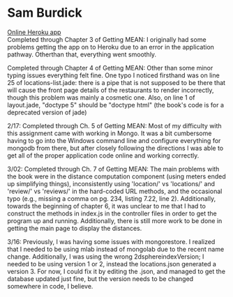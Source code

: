 # Sam Burdick

[Online Heroku app](https://stormy-everglades-97873.herokuapp.com/)  
Completed through Chapter 3 of Getting MEAN: I originally had some problems getting the app on to Heroku due to an error in the application pathway. Otherthan that, everything went smoothly.

Completed through Chapter 4 of Getting MEAN: Other than some minor typing issues everything felt fine. One typo I noticed firsthand was on line 25 of locations-list.jade: there is a pipe that is not supposed to be there that will cause the front page details of the restaurants to render incorrectly, though this problem was mainly a cosmetic one.
Also, on line 1 of layout.jade, "doctype 5" should be "doctype html" (the book's code is for a deprecated version of jade)

2/17: Completed through Ch. 5 of Getting MEAN: Most of my difficulty with this  assignment came with working in Mongo. It was a bit cumbersome having to go into the Windows command line and configure everything for mongodb from there, but after closely following the directions I was able to get all of the proper application code online and working correctly.

3/02: Completed through Ch. 7 of Getting MEAN: The main problems with the book were in the distance computation component (using meters ended up simplifying things), inconsistently using 'location/' vs 'locations/' and 'review/' vs 'reviews/' in the hard-coded URL methods, and the occasional typo (e.g., missing a comma on pg. 234, listing 7.22, line 2). Additionally, towards the beginning of chapter 6, it was unclear to me that I had to construct the methods in index.js in the controller files in order to get the program up and running. Additionally, there is still more work to be done in getting the main page to display the distances.

3/16: Previously, I was having some issues with mongorestore. I realized that I needed to be using mlab instead of mongolab due to the recent name change. Additionally, I was using the wrong 2dsphereindexVersion; I needed to be using version 1 or 2, instead the locations.json generated a version 3. For now, I could fix it by editing the .json, and managed to get the database updated just fine, but the version needs to be changed somewhere in code, I believe.